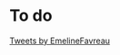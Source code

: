 # To do

<a class="twitter-timeline" href="https://twitter.com/EmelineFavreau?ref_src=twsrc%5Etfw">Tweets by EmelineFavreau</a> <script async src="https://platform.twitter.com/widgets.js" charset="utf-8"></script>
